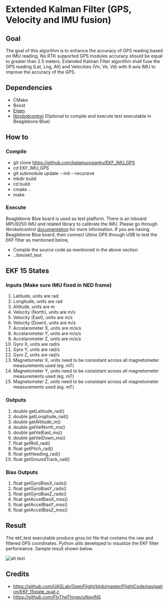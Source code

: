 # Extended Kalman Filter (GPS, Velocity and IMU fusion)

## Goal
The goal of this algorithm is to enhance the accuracy of GPS reading based on IMU reading. No RTK supported GPS modules accuracy should be equal to greater than 2.5 meters. Extended Kalman Filter algorithm shall fuse the GPS reading (Lat, Lng, Alt) and Velocities (Vn, Ve, Vd) with 9 axis IMU to improve the accuracy of the GPS.

## Dependencies
* CMake
* Boost
* [Eigen](https://eigen.tuxfamily.org/index.php?title=Main_Page)
* [librobotcontrol](https://github.com/beagleboard/librobotcontrol) (Optional to compile and execute test executable in Beaglebone Blue)

## How to
### Compile
* git clone https://github.com/balamuruganky/EKF_IMU_GPS
* cd EKF_IMU_GPS
* git submodule update --init --recursive
* mkdir build
* cd build
* cmake ..
* make

### Execute
Beaglebone Blue board is used as test platform. There is an inboard MPU9250 IMU and related library to calibrate the IMU. Please go through librobotcontrol [documentation](http://beagleboard.org/librobotcontrol/) for more information.
If you are having Beaglebone Blue board, then connect Ublox GPS through USB to test the EKF filter as mentioned below,

* Compile the source code as mentioned in the above section
* ../bin/ekf_test

## EKF 15 States

### Inputs (Make sure IMU fixed in NED frame)
1) Latitude, units are rad
2) Longitude, units are rad
3) Altitude, units are m
4) Velocity (North), units are m/s
5) Velocity (East), units are m/s
6) Velocity (Down), units are m/s
7) Accelarometer X, units are m/s/s
8) Accelarometer Y, units are m/s/s
9) Accelarometer Z, units are m/s/s
10) Gyro X, units are rad/s
11) Gyro Y, units are rad/s
12) Gyro Z, units are rad/s
13) Magnetometer X, units need to be consistant across all magnetometer measurements used (eg. mT)
14) Magnetometer Y, units need to be consistant across all magnetometer measurements used (eg. mT)
15) Magnetometer Z, units need to be consistant across all magnetometer measurements used (eg. mT)

### Outputs
1) double getLatitude_rad()
2) double getLongitude_rad()
3) double getAltitude_m()
4) double getVelNorth_ms()
5) double getVelEast_ms()
6) double getVelDown_ms()
7) float  getRoll_rad()
8) float  getPitch_rad()
9) float  getHeading_rad()
10) float  getGroundTrack_rad()

### Bias Outputs
1) float getGyroBiasX_rads()
2) float getGyroBiasY_rads()
3) float getGyroBiasZ_rads()
4) float getAccelBiasX_mss()
5) float getAccelBiasY_mss()
6) float getAccelBiasZ_mss()

## Result
The ekf_test executable produce gnss.txt file that contains the raw and filtered GPS coordinates. Python utils developed to visualize the EKF filter performance. Sample result shown below.

![alt text][ekf_result]

[ekf_result]: https://github.com/balamuruganky/extended_kalman_filter/blob/master/python_utils/test_data/raw_vs_ekf.png "GPS Raw Vs Filtered"

## Credits
* https://github.com/UASLab/OpenFlight/blob/master/FlightCode/navigation/EKF_15state_quat.c
* https://github.com/FlyTheThings/uNavINS
